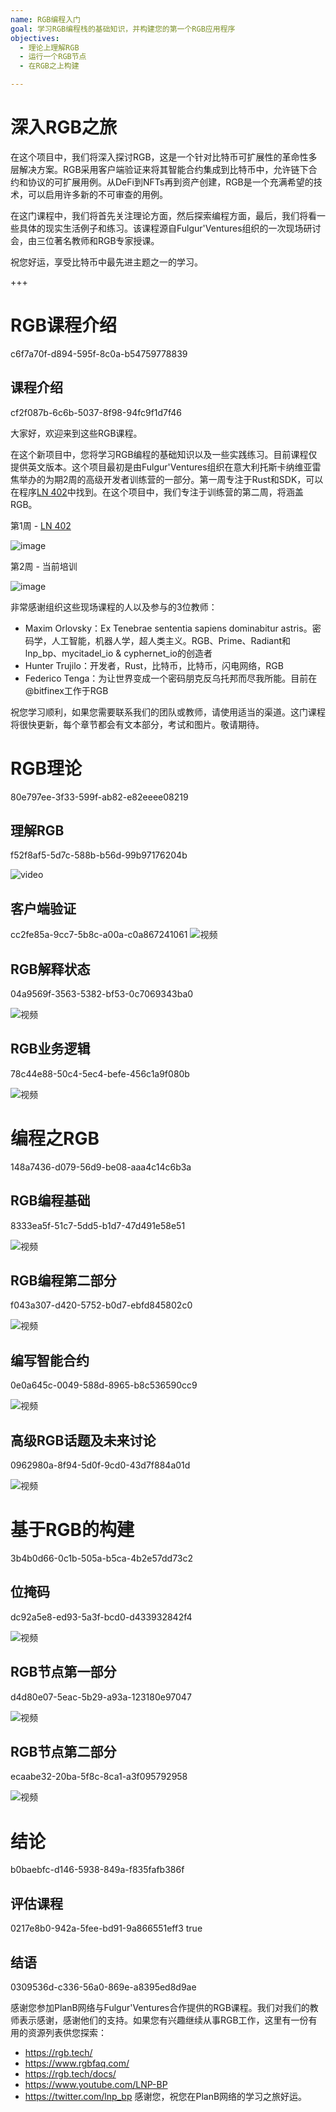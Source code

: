 ```yaml
---
name: RGB编程入门
goal: 学习RGB编程栈的基础知识，并构建您的第一个RGB应用程序
objectives:
  - 理论上理解RGB
  - 运行一个RGB节点
  - 在RGB之上构建

---
```


# 深入RGB之旅

在这个项目中，我们将深入探讨RGB，这是一个针对比特币可扩展性的革命性多层解决方案。RGB采用客户端验证来将其智能合约集成到比特币中，允许链下合约和协议的可扩展用例。从DeFi到NFTs再到资产创建，RGB是一个充满希望的技术，可以启用许多新的不可审查的用例。

在这门课程中，我们将首先关注理论方面，然后探索编程方面，最后，我们将看一些具体的现实生活例子和练习。该课程源自Fulgur'Ventures组织的一次现场研讨会，由三位著名教师和RGB专家授课。

祝您好运，享受比特币中最先进主题之一的学习。

+++

# RGB课程介绍
<partId>c6f7a70f-d894-595f-8c0a-b54759778839</partId>

## 课程介绍
<chapterId>cf2f087b-6c6b-5037-8f98-94fc9f1d7f46</chapterId>

大家好，欢迎来到这些RGB课程。

在这个新项目中，您将学习RGB编程的基础知识以及一些实践练习。目前课程仅提供英文版本。这个项目最初是由Fulgur'Ventures组织在意大利托斯卡纳维亚雷焦举办的为期2周的高级开发者训练营的一部分。第一周专注于Rust和SDK，可以在程序[LN 402](https://planb.network/courses/ln402)中找到。在这个项目中，我们专注于训练营的第二周，将涵盖RGB。

第1周 - [LN 402](https://planb.network/courses/ln402)

![image](assets/image/1.webp)

第2周 - 当前培训

![image](assets/image/2.webp)

非常感谢组织这些现场课程的人以及参与的3位教师：

- Maxim Orlovsky：Ex Tenebrae sententia sapiens dominabitur astris。密码学，人工智能，机器人学，超人类主义。RGB、Prime、Radiant和lnp_bp、mycitadel_io & cyphernet_io的创造者
- Hunter Trujilo：开发者，Rust，比特币，比特币，闪电网络，RGB
- Federico Tenga：为让世界变成一个密码朋克反乌托邦而尽我所能。目前在@bitfinex工作于RGB

祝您学习顺利，如果您需要联系我们的团队或教师，请使用适当的渠道。这门课程将很快更新，每个章节都会有文本部分，考试和图片。敬请期待。

# RGB理论
<partId>80e797ee-3f33-599f-ab82-e82eeee08219</partId>

## 理解RGB
<chapterId>f52f8af5-5d7c-588b-b56d-99b97176204b</chapterId>

![video](https://youtu.be/AF2XbifPGXM)

## 客户端验证
<chapterId>cc2fe85a-9cc7-5b8c-a00a-c0a867241061</chapterId>
![视频](https://youtu.be/FS6PDprWl5Q)
## RGB解释状态
<chapterId>04a9569f-3563-5382-bf53-0c7069343ba0</chapterId>

![视频](https://youtu.be/tmAVdyXGmj4)

## RGB业务逻辑
<chapterId>78c44e88-50c4-5ec4-befe-456c1a9f080b</chapterId>

![视频](https://youtu.be/lUTjeuM0oTA)

# 编程之RGB
<partId>148a7436-d079-56d9-be08-aaa4c14c6b3a</partId>

## RGB编程基础
<chapterId>8333ea5f-51c7-5dd5-b1d7-47d491e58e51</chapterId>

![视频](https://youtu.be/Uo1UoxiImsI)

## RGB编程第二部分
<chapterId>f043a307-d420-5752-b0d7-ebfd845802c0</chapterId>

![视频](https://youtu.be/sVoKIi-1XbY)

## 编写智能合约
<chapterId>0e0a645c-0049-588d-8965-b8c536590cc9</chapterId>

![视频](https://youtu.be/GRwS-NvWF3I)

## 高级RGB话题及未来讨论
<chapterId>0962980a-8f94-5d0f-9cd0-43d7f884a01d</chapterId>

![视频](https://youtu.be/mqCupTlDbA0)

# 基于RGB的构建
<partId>3b4b0d66-0c1b-505a-b5ca-4b2e57dd73c2</partId>

## 位掩码
<chapterId>dc92a5e8-ed93-5a3f-bcd0-d433932842f4</chapterId>

![视频](https://youtu.be/nbUtV8GOR_U)

## RGB节点第一部分
<chapterId>d4d80e07-5eac-5b29-a93a-123180e97047</chapterId>

![视频](https://youtu.be/5iAhsgCSL3U)

## RGB节点第二部分
<chapterId>ecaabe32-20ba-5f8c-8ca1-a3f095792958</chapterId>

![视频](https://youtu.be/piQQH4Q2nr0)

# 结论
<partId>b0baebfc-d146-5938-849a-f835fafb386f</partId>


## 评估课程
<chapterId>0217e8b0-942a-5fee-bd91-9a866551eff3</chapterId>
<isCourseReview>true</isCourseReview>

## 结语
<chapterId>0309536d-c336-56a0-869e-a8395ed8d9ae</chapterId>

感谢您参加PlanB网络与Fulgur'Ventures合作提供的RGB课程。我们对我们的教师表示感谢，感谢他们的支持。如果您有兴趣继续从事RGB工作，这里有一份有用的资源列表供您探索：

- https://rgb.tech/
- https://www.rgbfaq.com/
- https://rgb.tech/docs/
- https://www.youtube.com/LNP-BP
- https://twitter.com/lnp_bp
感谢您，祝您在PlanB网络的学习之旅好运。
